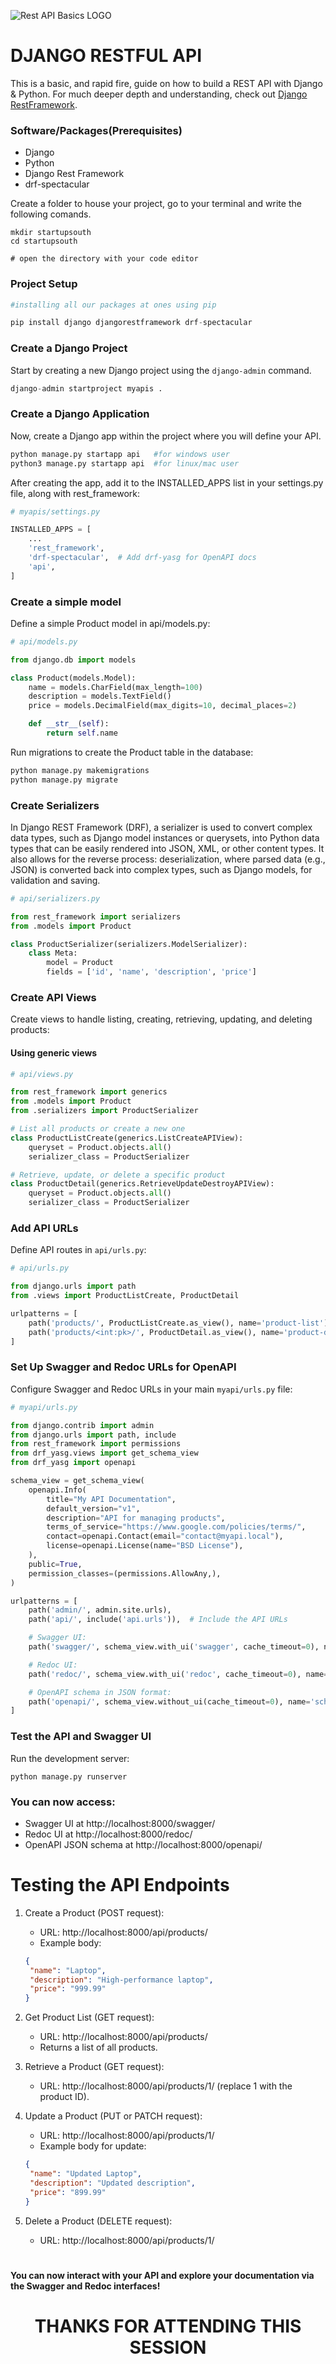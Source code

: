 ![Rest API Basics LOGO](https://www.codingforentrepreneurs.com/_next/image?url=https%3A%2F%2Fimagedelivery.net%2F-inYktE1L-xCpqjE0wGFvg%2Fb717b957-f0d2-42ee-b858-699691a54700%2FcourseDetail&w=1200&q=75)


# DJANGO RESTFUL API


This is a basic, and rapid fire, guide on how to build a REST API with Django & Python. For much deeper depth and understanding, check out [Django RestFramework](https://www.django-rest-framework.org/).

### Software/Packages(Prerequisites)
- Django
- Python
- Django Rest Framework
- drf-spectacular

Create a folder to house your project, go to your terminal and write the following comands.


```r3
mkdir startupsouth
cd startupsouth

# open the directory with your code editor
```

### Project Setup
```python
#installing all our packages at ones using pip

pip install django djangorestframework drf-spectacular

```

### Create a Django Project

Start by creating a new Django project using the ```django-admin``` command.
```python
django-admin startproject myapis .
```

### Create a Django Application

Now, create a Django app within the project where you will define your API.

```python
python manage.py startapp api   #for windows user
python3 manage.py startapp api  #for linux/mac user
```

After creating the app, add it to the INSTALLED_APPS list in your settings.py file, along with rest_framework:

```python
# myapis/settings.py

INSTALLED_APPS = [
    ...
    'rest_framework',
    'drf-spectacular',  # Add drf-yasg for OpenAPI docs
    'api',
]
```

### Create a simple model

Define a simple Product model in api/models.py:
```python
# api/models.py

from django.db import models

class Product(models.Model):
    name = models.CharField(max_length=100)
    description = models.TextField()
    price = models.DecimalField(max_digits=10, decimal_places=2)

    def __str__(self):
        return self.name
```
Run migrations to create the Product table in the database:

```python
python manage.py makemigrations
python manage.py migrate
```

### Create Serializers

In Django REST Framework (DRF), a serializer is used to convert complex data types, such as Django model instances or querysets, into Python data types that can be easily rendered into JSON, XML, or other content types. It also allows for the reverse process: deserialization, where parsed data (e.g., JSON) is converted back into complex types, such as Django models, for validation and saving.

```python
# api/serializers.py

from rest_framework import serializers
from .models import Product

class ProductSerializer(serializers.ModelSerializer):
    class Meta:
        model = Product
        fields = ['id', 'name', 'description', 'price']
```

### Create API Views

Create views to handle listing, creating, retrieving, updating, and deleting products:
#### Using generic views
```python
# api/views.py

from rest_framework import generics
from .models import Product
from .serializers import ProductSerializer

# List all products or create a new one
class ProductListCreate(generics.ListCreateAPIView):
    queryset = Product.objects.all()
    serializer_class = ProductSerializer

# Retrieve, update, or delete a specific product
class ProductDetail(generics.RetrieveUpdateDestroyAPIView):
    queryset = Product.objects.all()
    serializer_class = ProductSerializer

```

### Add API URLs
Define API routes in ```api/urls.py```:
```python
# api/urls.py

from django.urls import path
from .views import ProductListCreate, ProductDetail

urlpatterns = [
    path('products/', ProductListCreate.as_view(), name='product-list'),
    path('products/<int:pk>/', ProductDetail.as_view(), name='product-detail'),
]
```
### Set Up Swagger and Redoc URLs for OpenAPI

Configure Swagger and Redoc URLs in your main ```myapi/urls.py``` file:

```python
# myapi/urls.py

from django.contrib import admin
from django.urls import path, include
from rest_framework import permissions
from drf_yasg.views import get_schema_view
from drf_yasg import openapi

schema_view = get_schema_view(
    openapi.Info(
        title="My API Documentation",
        default_version="v1",
        description="API for managing products",
        terms_of_service="https://www.google.com/policies/terms/",
        contact=openapi.Contact(email="contact@myapi.local"),
        license=openapi.License(name="BSD License"),
    ),
    public=True,
    permission_classes=(permissions.AllowAny,),
)

urlpatterns = [
    path('admin/', admin.site.urls),
    path('api/', include('api.urls')),  # Include the API URLs

    # Swagger UI:
    path('swagger/', schema_view.with_ui('swagger', cache_timeout=0), name='schema-swagger-ui'),

    # Redoc UI:
    path('redoc/', schema_view.with_ui('redoc', cache_timeout=0), name='schema-redoc'),

    # OpenAPI schema in JSON format:
    path('openapi/', schema_view.without_ui(cache_timeout=0), name='schema-json'),
]

```

### Test the API and Swagger UI
Run the development server:
```
python manage.py runserver
```
### You can now access:
- Swagger UI at http://localhost:8000/swagger/
- Redoc UI at http://localhost:8000/redoc/
- OpenAPI JSON schema at http://localhost:8000/openapi/

# Testing the API Endpoints
1. Create a Product (POST request):
    - URL: http://localhost:8000/api/products/
    - Example body:
    ```json
    {
     "name": "Laptop",
     "description": "High-performance laptop",
     "price": "999.99"
    }
    ```

2. Get Product List (GET request):
    - URL: http://localhost:8000/api/products/
    - Returns a list of all products.

3. Retrieve a Product (GET request):
    - URL: http://localhost:8000/api/products/1/ (replace 1 with the product ID).

4. Update a Product (PUT or PATCH request):
    - URL: http://localhost:8000/api/products/1/
    - Example body for update:

    ```json
    {
     "name": "Updated Laptop",
     "description": "Updated description",
     "price": "899.99"
    }
    ```
5. Delete a Product (DELETE request):
    - URL: http://localhost:8000/api/products/1/

# 

#### You can now interact with your API and explore your documentation via the Swagger and Redoc interfaces!

#
 <h1 style="text-align:center";>THANKS FOR ATTENDING THIS SESSION</h1>





